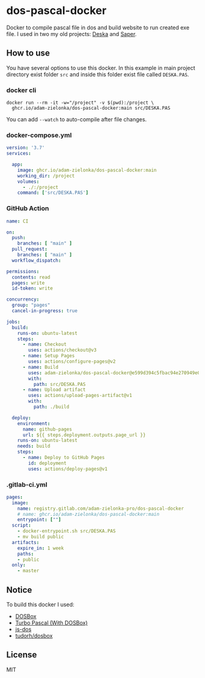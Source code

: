 # dos-pascal-docker

Docker to compile pascal file in dos and build website to run created exe file.
I used in two my old projects: [Deska](https://gitlab.com/adam-zielonka-pro/deska) and [Saper](https://gitlab.com/adam-zielonka-pro/saper).

## How to use

You have several options to use this docker. In this example in main project directory exist folder `src` and inside this folder exist file called `DESKA.PAS`.

### docker cli

```shell
docker run --rm -it -w="/project" -v $(pwd):/project \
  ghcr.io/adam-zielonka/dos-pascal-docker:main src/DESKA.PAS
```

You can add `--watch` to auto-compile after file changes.

### docker-compose.yml

```yml
version: '3.7'
services:

  app:
    image: ghcr.io/adam-zielonka/dos-pascal-docker:main
    working_dir: /project
    volumes:
      - ./:/project
    command: ['src/DESKA.PAS']
```

### GitHub Action

```yml
name: CI

on:
  push:
    branches: [ "main" ]
  pull_request:
    branches: [ "main" ]
  workflow_dispatch:

permissions:
  contents: read
  pages: write
  id-token: write

concurrency:
  group: "pages"
  cancel-in-progress: true

jobs:
  build:
    runs-on: ubuntu-latest
    steps:
      - name: Checkout
        uses: actions/checkout@v3
      - name: Setup Pages
        uses: actions/configure-pages@v2
      - name: Build
        uses: adam-zielonka/dos-pascal-docker@e599d394c5fbac94e270949e009b72a290600cb9
        with:
          path: src/DESKA.PAS
      - name: Upload artifact
        uses: actions/upload-pages-artifact@v1
        with:
          path: ./build

  deploy:
    environment:
      name: github-pages
      url: ${{ steps.deployment.outputs.page_url }}
    runs-on: ubuntu-latest
    needs: build
    steps:
      - name: Deploy to GitHub Pages
        id: deployment
        uses: actions/deploy-pages@v1

```

### .gitlab-ci.yml

```yml
pages:
  image: 
    name: registry.gitlab.com/adam-zielonka-pro/dos-pascal-docker
    # name: ghcr.io/adam-zielonka/dos-pascal-docker:main
    entrypoint: [""]
  script:
    - docker-entrypoint.sh src/DESKA.PAS
    - mv build public
  artifacts:
    expire_in: 1 week
    paths:
    - public
  only:
    - master
```

## Notice

To build this docker I used:

- [DOSBox](https://www.dosbox.com/)
- [Turbo Pascal (With DOSBox)](https://sourceforge.net/projects/turbopascal-wdb/)
- [js-dos](https://js-dos.com/)
- [tudorh/dosbox](https://hub.docker.com/r/tudorh/dosbox)

## License

MIT
